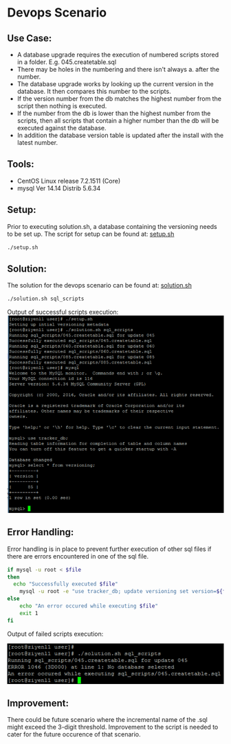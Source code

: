 # Devops Scenario

## Use Case:
- A database upgrade requires the execution of numbered scripts stored in a folder. E.g. 045.createtable.sql
- There may be holes in the numbering and there isn&#39;t always a. after the number.
- The database upgrade works by looking up the current version in the database. It then compares this number to the scripts.
- If the version number from the db matches the highest number from the script then nothing is executed.
- If the number from the db is lower than the highest number from the scripts, then all scripts that contain a higher number than the db will be executed against the database.
- In addition the database version table is updated after the install with the latest number.

## Tools:
- CentOS Linux release 7.2.1511 (Core)
- mysql Ver 14.14 Distrib 5.6.34

## Setup:
Prior to executing solution.sh, a database containing the versioning needs to be set up. The script for setup can be found at: [setup.sh](https://github.com/ziyenl/devops-scenario/blob/master/setup.sh)
```bash
./setup.sh
```

## Solution:
The solution for the devops scenario can be found at: [solution.sh](https://github.com/ziyenl/devops-scenario/blob/master/solution.sh)
```bash
./solution.sh sql_scripts
```
Output of successful scripts execution:
![alt text](https://github.com/ziyenl/devops-scenario/blob/master/images/successful_output.png "Successful output")

## Error Handling:
Error handling is in place to prevent further execution of other sql files if there are errors encountered in one of the sql file.
```bash
if mysql -u root < $file
then 
  echo "Successfully executed $file"
	mysql -u root -e "use tracker_db; update versioning set version=${file_name:0:3}"
else
	echo "An error occured while executing $file"
	exit 1
fi
```
Output of failed scripts execution:

![alt text](https://github.com/ziyenl/devops-scenario/blob/master/images/fail_output.png "Failed output")

## Improvement:
There could be future scenario where the incremental name of the .sql might exceed the 3-digit threshold. Improvement to the script is needed to cater for the future occurence of that scenario.

